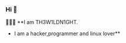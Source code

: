 ### Hi 👋

:man_technologist::heart_eyes: **I am TH3W1LDN1GHT. 
- I am a hacker,programmer and linux lover** 
<!--
**W1LDN16H7/W1LDN16H7** is a ✨ _special_ ✨ repository because its `README.md` (this file) appears on your GitHub profile.





